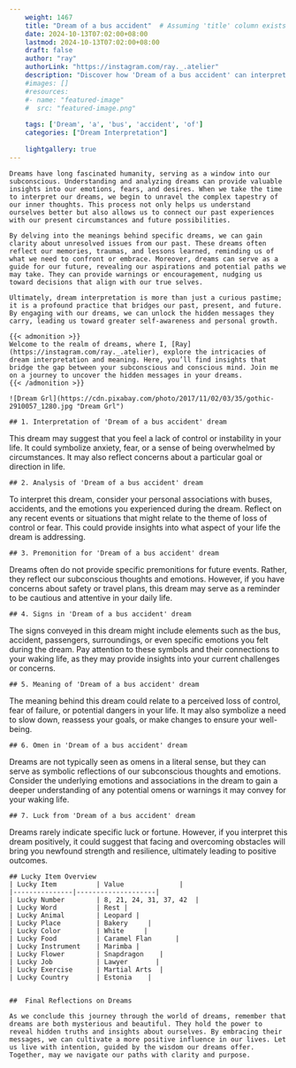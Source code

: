 ```yaml
---
    weight: 1467
    title: "Dream of a bus accident"  # Assuming 'title' column exists
    date: 2024-10-13T07:02:00+08:00
    lastmod: 2024-10-13T07:02:00+08:00
    draft: false
    author: "ray"
    authorLink: "https://instagram.com/ray._.atelier"
    description: "Discover how 'Dream of a bus accident' can interpret your future and uncover its significant meanings in your life."
    #images: []
    #resources:
    #- name: "featured-image"
    #  src: "featured-image.png"
    
    tags: ['Dream', 'a', 'bus', 'accident', 'of']
    categories: ["Dream Interpretation"]
    
    lightgallery: true
---
```

    
    Dreams have long fascinated humanity, serving as a window into our subconscious. Understanding and analyzing dreams can provide valuable insights into our emotions, fears, and desires. When we take the time to interpret our dreams, we begin to unravel the complex tapestry of our inner thoughts. This process not only helps us understand ourselves better but also allows us to connect our past experiences with our present circumstances and future possibilities.
    
    By delving into the meanings behind specific dreams, we can gain clarity about unresolved issues from our past. These dreams often reflect our memories, traumas, and lessons learned, reminding us of what we need to confront or embrace. Moreover, dreams can serve as a guide for our future, revealing our aspirations and potential paths we may take. They can provide warnings or encouragement, nudging us toward decisions that align with our true selves.
    
    Ultimately, dream interpretation is more than just a curious pastime; it is a profound practice that bridges our past, present, and future. By engaging with our dreams, we can unlock the hidden messages they carry, leading us toward greater self-awareness and personal growth.
    
    {{< admonition >}}
    Welcome to the realm of dreams, where I, [Ray](https://instagram.com/ray._.atelier), explore the intricacies of dream interpretation and meaning. Here, you’ll find insights that bridge the gap between your subconscious and conscious mind. Join me on a journey to uncover the hidden messages in your dreams.
    {{< /admonition >}}
    
    ![Dream Grl](https://cdn.pixabay.com/photo/2017/11/02/03/35/gothic-2910057_1280.jpg "Dream Grl")
    
    ## 1. Interpretation of 'Dream of a bus accident' dream
    
This dream may suggest that you feel a lack of control or instability in your life. It could symbolize anxiety, fear, or a sense of being overwhelmed by circumstances. It may also reflect concerns about a particular goal or direction in life.
    
    ## 2. Analysis of 'Dream of a bus accident' dream
    
To interpret this dream, consider your personal associations with buses, accidents, and the emotions you experienced during the dream. Reflect on any recent events or situations that might relate to the theme of loss of control or fear. This could provide insights into what aspect of your life the dream is addressing.
    
    ## 3. Premonition for 'Dream of a bus accident' dream
    
Dreams often do not provide specific premonitions for future events. Rather, they reflect our subconscious thoughts and emotions. However, if you have concerns about safety or travel plans, this dream may serve as a reminder to be cautious and attentive in your daily life.
    
    ## 4. Signs in 'Dream of a bus accident' dream
    
The signs conveyed in this dream might include elements such as the bus, accident, passengers, surroundings, or even specific emotions you felt during the dream. Pay attention to these symbols and their connections to your waking life, as they may provide insights into your current challenges or concerns.
    
    ## 5. Meaning of 'Dream of a bus accident' dream
    
The meaning behind this dream could relate to a perceived loss of control, fear of failure, or potential dangers in your life. It may also symbolize a need to slow down, reassess your goals, or make changes to ensure your well-being.
    
    ## 6. Omen in 'Dream of a bus accident' dream
    
Dreams are not typically seen as omens in a literal sense, but they can serve as symbolic reflections of our subconscious thoughts and emotions. Consider the underlying emotions and associations in the dream to gain a deeper understanding of any potential omens or warnings it may convey for your waking life.
    
    ## 7. Luck from 'Dream of a bus accident' dream
    
Dreams rarely indicate specific luck or fortune. However, if you interpret this dream positively, it could suggest that facing and overcoming obstacles will bring you newfound strength and resilience, ultimately leading to positive outcomes.
    
    ## Lucky Item Overview
    | Lucky Item          | Value              |
    |---------------|--------------------|
    | Lucky Number        | 8, 21, 24, 31, 37, 42  |
    | Lucky Word          | Rest |
    | Lucky Animal        | Leopard |
    | Lucky Place         | Bakery     |
    | Lucky Color         | White     |
    | Lucky Food          | Caramel Flan      |
    | Lucky Instrument    | Marimba |
    | Lucky Flower        | Snapdragon    |
    | Lucky Job           | Lawyer       |
    | Lucky Exercise      | Martial Arts  |
    | Lucky Country       | Estonia    |
    
    
    ##  Final Reflections on Dreams
    
    As we conclude this journey through the world of dreams, remember that dreams are both mysterious and beautiful. They hold the power to reveal hidden truths and insights about ourselves. By embracing their messages, we can cultivate a more positive influence in our lives. Let us live with intention, guided by the wisdom our dreams offer. Together, may we navigate our paths with clarity and purpose.
    